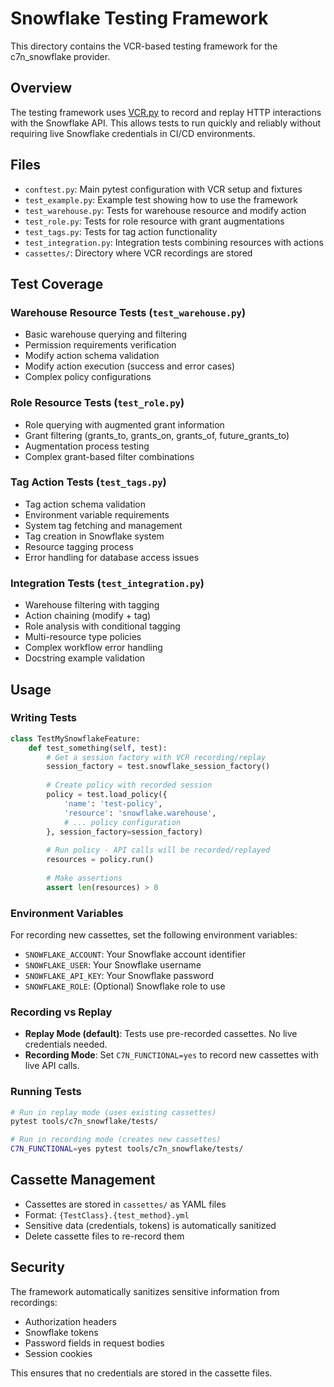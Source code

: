 # Snowflake Testing Framework

This directory contains the VCR-based testing framework for the c7n_snowflake provider.

## Overview

The testing framework uses [VCR.py](https://vcrpy.readthedocs.io/) to record and replay HTTP interactions with the Snowflake API. This allows tests to run quickly and reliably without requiring live Snowflake credentials in CI/CD environments.

## Files

- `conftest.py`: Main pytest configuration with VCR setup and fixtures
- `test_example.py`: Example test showing how to use the framework
- `test_warehouse.py`: Tests for warehouse resource and modify action
- `test_role.py`: Tests for role resource with grant augmentations
- `test_tags.py`: Tests for tag action functionality
- `test_integration.py`: Integration tests combining resources with actions
- `cassettes/`: Directory where VCR recordings are stored

## Test Coverage

### Warehouse Resource Tests (`test_warehouse.py`)
- Basic warehouse querying and filtering
- Permission requirements verification
- Modify action schema validation
- Modify action execution (success and error cases)
- Complex policy configurations

### Role Resource Tests (`test_role.py`)  
- Role querying with augmented grant information
- Grant filtering (grants_to, grants_on, grants_of, future_grants_to)
- Augmentation process testing
- Complex grant-based filter combinations

### Tag Action Tests (`test_tags.py`)
- Tag action schema validation
- Environment variable requirements
- System tag fetching and management
- Tag creation in Snowflake system
- Resource tagging process
- Error handling for database access issues

### Integration Tests (`test_integration.py`)
- Warehouse filtering with tagging
- Action chaining (modify + tag)
- Role analysis with conditional tagging
- Multi-resource type policies
- Complex workflow error handling
- Docstring example validation

## Usage

### Writing Tests

```python
class TestMySnowflakeFeature:
    def test_something(self, test):
        # Get a session factory with VCR recording/replay
        session_factory = test.snowflake_session_factory()
        
        # Create policy with recorded session
        policy = test.load_policy({
            'name': 'test-policy',
            'resource': 'snowflake.warehouse',
            # ... policy configuration
        }, session_factory=session_factory)
        
        # Run policy - API calls will be recorded/replayed
        resources = policy.run()
        
        # Make assertions
        assert len(resources) > 0
```

### Environment Variables

For recording new cassettes, set the following environment variables:

- `SNOWFLAKE_ACCOUNT`: Your Snowflake account identifier
- `SNOWFLAKE_USER`: Your Snowflake username
- `SNOWFLAKE_API_KEY`: Your Snowflake password
- `SNOWFLAKE_ROLE`: (Optional) Snowflake role to use

### Recording vs Replay

- **Replay Mode (default)**: Tests use pre-recorded cassettes. No live credentials needed.
- **Recording Mode**: Set `C7N_FUNCTIONAL=yes` to record new cassettes with live API calls.

### Running Tests

```bash
# Run in replay mode (uses existing cassettes)
pytest tools/c7n_snowflake/tests/

# Run in recording mode (creates new cassettes)
C7N_FUNCTIONAL=yes pytest tools/c7n_snowflake/tests/
```

## Cassette Management

- Cassettes are stored in `cassettes/` as YAML files
- Format: `{TestClass}.{test_method}.yml`
- Sensitive data (credentials, tokens) is automatically sanitized
- Delete cassette files to re-record them

## Security

The framework automatically sanitizes sensitive information from recordings:

- Authorization headers
- Snowflake tokens
- Password fields in request bodies
- Session cookies

This ensures that no credentials are stored in the cassette files.
